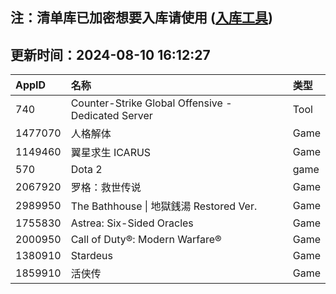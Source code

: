 ## 注：清单库已加密想要入库请使用 ([入库工具](https://github.com/BlankTMing/ManifestAutoUpdate/releases))

## 更新时间：2024-08-10 16:12:27
| AppID | 名称 | 类型  |
| :-------------------- | :----------------------------- | :----------- |
| 740 | Counter-Strike Global Offensive - Dedicated Server| Tool |
| 1477070 | 人格解体| Game |
| 1149460 | 翼星求生 ICARUS| Game |
| 570 | Dota 2| game |
| 2067920 | 罗格：救世传说| Game |
| 2989950 | The Bathhouse \| 地獄銭湯 Restored Ver.| Game |
| 1755830 | Astrea: Six-Sided Oracles| Game |
| 2000950 | Call of Duty®: Modern Warfare®| Game |
| 1380910 | Stardeus| Game |
| 1859910 | 活侠传| Game |
